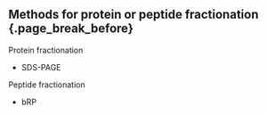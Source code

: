 ## Methods for protein or peptide fractionation {.page_break_before}
Protein fractionation
* SDS-PAGE

Peptide fractionation
* bRP
